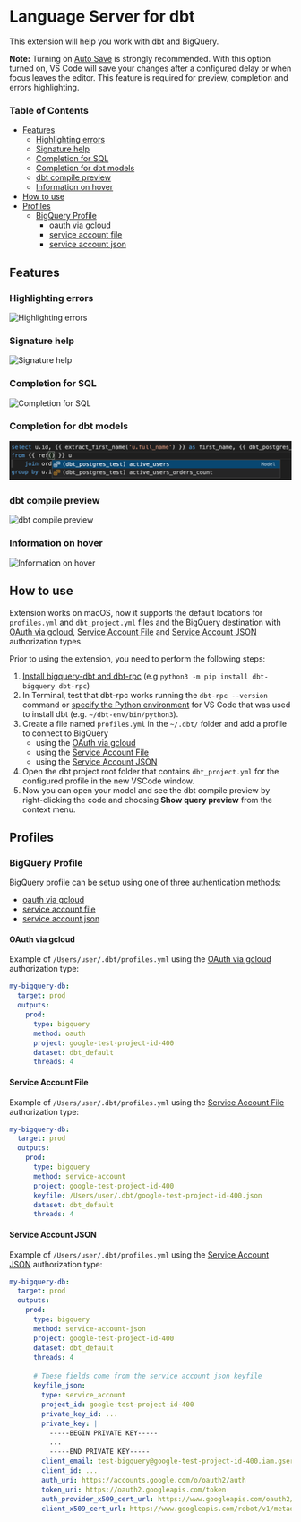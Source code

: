 # Language Server for dbt

This extension will help you work with dbt and BigQuery.

**Note:** Turning on [Auto Save](https://code.visualstudio.com/docs/editor/codebasics#_save-auto-save) is strongly recommended. With this option turned on, VS Code will save your changes after a configured delay or when focus leaves the editor. This feature is required for preview, completion and errors highlighting.

### Table of Contents

- [Features](#features)
   - [Highlighting errors](#highlighting-errors)
   - [Signature help](#signature-help)
   - [Completion for SQL](#completion-for-sql)
   - [Completion for dbt models](#completion-for-dbt-models)
   - [dbt compile preview](#dbt-compile-preview)
   - [Information on hover](#information-on-hover)
- [How to use](#how-to-use)
- [Profiles](#profiles)
   - [BigQuery Profile](#bigquery-profile)
      - [oauth via gcloud](#oauth-via-gcloud)
      - [service account file](#service-account-file)
      - [service account json](#service-account-json)

## Features

### Highlighting errors

![Highlighting errors](images/HighlightingErrors.png)

### Signature help

![Signature help](images/SignatureHelp.png)

### Completion for SQL

![Completion for SQL](images/Completion.png)

### Completion for dbt models

![Completion for dbt models](images/CompletionForModels.png)

### dbt compile preview

![dbt compile preview](images/dbtCompilePreview.png)

### Information on hover

![Information on hover](images/InformationOnHover.png)

## How to use

Extension works on macOS, now it supports the default locations for `profiles.yml` and `dbt_project.yml` files and the BigQuery destination with [OAuth via gcloud](https://docs.getdbt.com/reference/warehouse-profiles/bigquery-profile#oauth-via-gcloud), [Service Account File](https://docs.getdbt.com/reference/warehouse-profiles/bigquery-profile#service-account-file) and [Service Account JSON](https://docs.getdbt.com/reference/warehouse-profiles/bigquery-profile#service-account-json) authorization types.

Prior to using the extension, you need to perform the following steps:
1. [Install bigquery-dbt and dbt-rpc](https://docs.getdbt.com/dbt-cli/installation) (e.g `python3 -m pip install dbt-bigquery dbt-rpc`)
2. In Terminal, test that dbt-rpc works running the `dbt-rpc --version` command or [specify the Python environment](https://code.visualstudio.com/docs/python/environments#_manually-specify-an-interpreter) for VS Code that was used to install dbt (e.g. `~/dbt-env/bin/python3`).
3. Create a file named `profiles.yml` in the `~/.dbt/` folder and add a profile to connect to BigQuery
   * using the [OAuth via gcloud](docs/BigQueryProfile.md#oauth-via-gcloud)
   * using the [Service Account File](docs/BigQueryProfile.md#service-account-file)
   * using the [Service Account JSON](docs/BigQueryProfile.md#service-account-json)
4. Open the dbt project root folder that contains `dbt_project.yml` for the configured profile in the new VSCode window.
5. Now you can open your model and see the dbt compile preview by right-clicking the code and choosing **Show query preview** from the context menu.

## Profiles

### BigQuery Profile

BigQuery profile can be setup using one of three authentication methods:
- [oauth via gcloud](#oauth-via-gcloud)
- [service account file](#service-account-file)
- [service account json](#service-account-json)

#### OAuth via gcloud

Example of `/Users/user/.dbt/profiles.yml` using the [OAuth via gcloud](https://docs.getdbt.com/reference/warehouse-profiles/bigquery-profile#oauth-via-gcloud) authorization type:

```YAML
my-bigquery-db:
  target: prod
  outputs:
    prod:
      type: bigquery
      method: oauth
      project: google-test-project-id-400
      dataset: dbt_default
      threads: 4
```

#### Service Account File

Example of `/Users/user/.dbt/profiles.yml` using the [Service Account File](https://docs.getdbt.com/reference/warehouse-profiles/bigquery-profile#service-account-file) authorization type:

```YAML
my-bigquery-db:
  target: prod
  outputs:
    prod:
      type: bigquery
      method: service-account
      project: google-test-project-id-400
      keyfile: /Users/user/.dbt/google-test-project-id-400.json
      dataset: dbt_default
      threads: 4
```

#### Service Account JSON

Example of `/Users/user/.dbt/profiles.yml` using the [Service Account JSON](https://docs.getdbt.com/reference/warehouse-profiles/bigquery-profile#service-account-json) authorization type:

```YAML
my-bigquery-db:
  target: prod
  outputs:
    prod:
      type: bigquery
      method: service-account-json
      project: google-test-project-id-400
      dataset: dbt_default
      threads: 4

      # These fields come from the service account json keyfile
      keyfile_json:
        type: service_account
        project_id: google-test-project-id-400
        private_key_id: ...
        private_key: |
          -----BEGIN PRIVATE KEY-----
          ...
          -----END PRIVATE KEY-----
        client_email: test-bigquery@google-test-project-id-400.iam.gserviceaccount.com
        client_id: ...
        auth_uri: https://accounts.google.com/o/oauth2/auth
        token_uri: https://oauth2.googleapis.com/token
        auth_provider_x509_cert_url: https://www.googleapis.com/oauth2/v1/certs
        client_x509_cert_url: https://www.googleapis.com/robot/v1/metadata/x509/test-bigquery%40google-test-project-id-400.iam.gserviceaccount.com
```

